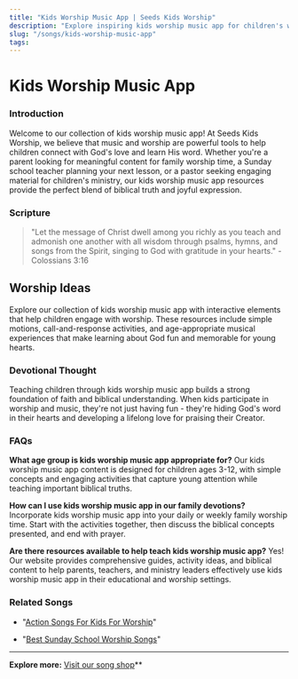 ```yaml
---
title: "Kids Worship Music App | Seeds Kids Worship"
description: "Explore inspiring kids worship music app for children's worship and faith development. Biblical music resources for families and ministry."
slug: "/songs/kids-worship-music-app"
tags:
---
```


# Kids Worship Music App

### Introduction

Welcome to our collection of kids worship music app! At Seeds Kids Worship, we believe that music and worship are powerful tools to help children connect with God's love and learn His word. Whether you're a parent looking for meaningful content for family worship time, a Sunday school teacher planning your next lesson, or a pastor seeking engaging material for children's ministry, our kids worship music app resources provide the perfect blend of biblical truth and joyful expression.

### Scripture

> "Let the message of Christ dwell among you richly as you teach and admonish one another with all wisdom through psalms, hymns, and songs from the Spirit, singing to God with gratitude in your hearts." - Colossians 3:16

## Worship Ideas

Explore our collection of kids worship music app with interactive elements that help children engage with worship. These resources include simple motions, call-and-response activities, and age-appropriate musical experiences that make learning about God fun and memorable for young hearts.

### Devotional Thought

Teaching children through kids worship music app builds a strong foundation of faith and biblical understanding. When kids participate in worship and music, they're not just having fun - they're hiding God's word in their hearts and developing a lifelong love for praising their Creator.

### FAQs

**What age group is kids worship music app appropriate for?**
Our kids worship music app content is designed for children ages 3-12, with simple concepts and engaging activities that capture young attention while teaching important biblical truths.

**How can I use kids worship music app in our family devotions?**
Incorporate kids worship music app into your daily or weekly family worship time. Start with the activities together, then discuss the biblical concepts presented, and end with prayer.

**Are there resources available to help teach kids worship music app?**
Yes! Our website provides comprehensive guides, activity ideas, and biblical content to help parents, teachers, and ministry leaders effectively use kids worship music app in their educational and worship settings.

### Related Songs

- "[Action Songs For Kids For Worship](/songs/action-songs-for-kids-for-worship/)"

- "[Best Sunday School Worship Songs](/songs/best-sunday-school-worship-songs/)"

---

**Explore more:** [Visit our song shop](https://seedskidsworship.com/shop)**

<!-- Schema Markup -->
<script type="application/ld+json">
{
  "@context": "https://schema.org",
  "@type": "MusicRecording",
  "name": "Kids Worship Music App",
  "byArtist": {
    "@type": "MusicGroup",
    "name": "Seeds Kids Worship"
  },
  "isFamilyFriendly": true,
  "url": "https://seedskidsworship.com/songs/kids-worship-music-app/"
}
</script>